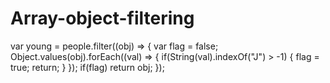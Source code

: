 # Array-object-filtering
 
var young = people.filter((obj) => {
 var flag = false;
 Object.values(obj).forEach((val) => {
 if(String(val).indexOf("J") > -1) {
 flag = true;
 return;
 } 
 });
 if(flag) return obj;
});
